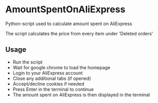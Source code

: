 # AmountSpentOnAliExpress

Python-script used to calculate amount spent on AliExpress

The script calculates the price from every item under 'Deleted orders'

## Usage

- Run the script
- Wait for google chrome to load the homepage
- Login to your AliExpress account
- Close any additional tabs (if opened)
- Accept/decline cookies if needed
- Press Enter in the terminal to continue
- The amount spent on AliExpress is then displayed in the terminal
